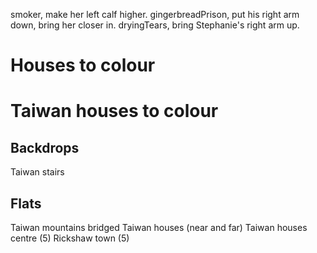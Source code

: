 smoker, make her left calf higher.
gingerbreadPrison, put his right arm down, bring her closer in.
dryingTears, bring Stephanie's right arm up.

# Houses to colour

# Taiwan houses to colour

## Backdrops
Taiwan stairs

## Flats
Taiwan mountains bridged
Taiwan houses (near and far)
Taiwan houses centre (5)
Rickshaw town (5)